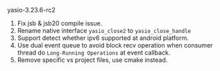 yasio-3.23.6-rc2
1. Fix jsb & jsb20 compile issue.
2. Rename native interface ```yasio_close2``` to ```yasio_close_handle```
3. Support detect whether ipv6 supported at android platform.
4. Use dual event queue to avoid block recv operation when consumer thread do ```Long-Running Operations``` at event callback. 
6. Remove specific vs project files, use cmake instead.
